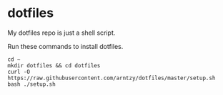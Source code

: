 # dotfiles
My dotfiles repo is just a shell script.

Run these commands to install dotfiles.

```
cd ~
mkdir dotfiles && cd dotfiles
curl -O https://raw.githubusercontent.com/arntzy/dotfiles/master/setup.sh
bash ./setup.sh
```
